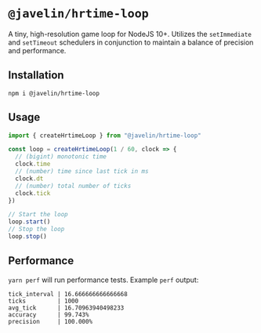 # `@javelin/hrtime-loop`

A tiny, high-resolution game loop for NodeJS 10+. Utilizes the `setImmediate` and `setTimeout` schedulers in conjunction to maintain a balance of precision and performance.

## Installation

```
npm i @javelin/hrtime-loop
```

## Usage

```ts
import { createHrtimeLoop } from "@javelin/hrtime-loop"

const loop = createHrtimeLoop(1 / 60, clock => {
  // (bigint) monotonic time
  clock.time
  // (number) time since last tick in ms
  clock.dt
  // (number) total number of ticks
  clock.tick
})

// Start the loop
loop.start()
// Stop the loop
loop.stop()
```

## Performance

`yarn perf` will run performance tests. Example `perf` output:

```
tick_interval | 16.666666666666668
ticks         | 1000
avg_tick      | 16.70963940498233
accuracy      | 99.743%
precision     | 100.000%
```
